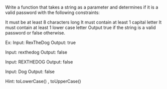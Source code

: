 Write a function that takes a string as a parameter and determines if it is a valid password with the following constraints:

It must be at least 8 characters long
It must contain at least 1 capital letter
It must contain at least 1 lower case letter
Output true if the string is a valid password or false otherwise.

Ex: Input: RexTheDog Output: true

Input: rexthedog Output: false

Input: REXTHEDOG Output: false

Input: Dog Output: false

Hint: toLowerCase() , toUpperCase()
